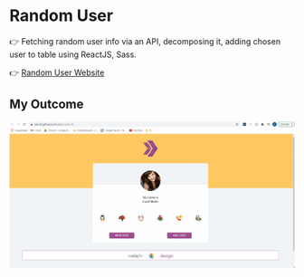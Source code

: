 # Random User

👉 Fetching random user info via an API, decomposing it, adding chosen user to table using ReactJS, Sass.

👉 <a href="https://ata-92.github.io/Random-User-2/" target="_blank">Random User Website</a>

## My Outcome

![Random-User](random-user.gif)
